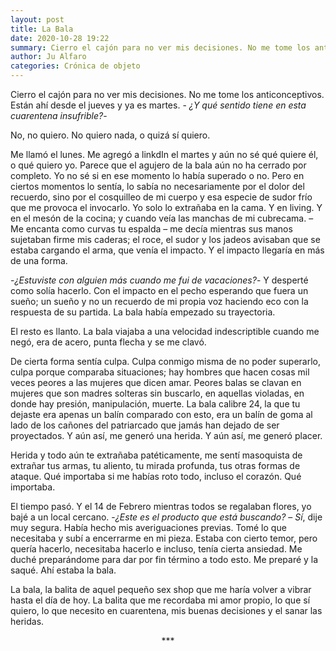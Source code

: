 ```yaml
---
layout: post
title: La Bala
date: 2020-10-28 19:22
summary: Cierro el cajón para no ver mis decisiones. No me tome los anticonceptivos. Están ahí desde el jueves y ya es martes. - ¿Y qué sentido tiene en esta cuarentena insufrible?-
author: Ju Alfaro
categories: Crónica de objeto
---
```


Cierro el cajón para no ver mis decisiones. No me tome los anticonceptivos. Están ahí desde el jueves y ya es martes. - *¿Y qué sentido tiene en esta cuarentena insufrible?*-

No, no quiero. No quiero nada, o quizá sí quiero.

Me llamó el lunes. Me agregó a linkdIn el martes y aún no sé qué quiere él, o qué quiero yo. Parece que el agujero de la bala aún no ha cerrado por completo.
Yo no sé si en ese momento lo había superado o no. Pero en ciertos momentos lo sentía, lo sabía no necesariamente por el dolor del recuerdo, sino por el cosquilleo de mi cuerpo y esa especie de sudor frío que me provoca el invocarlo. Yo solo lo extrañaba en la cama. Y en living. Y en el mesón de la cocina; y cuando veía las manchas de mi cubrecama. – Me encanta como curvas tu espalda – me decía mientras sus manos sujetaban firme mis caderas; el roce, el sudor y los jadeos avisaban que se estaba cargando el arma, que venía el impacto. Y el impacto llegaría en más de una forma.

-*¿Estuviste con alguien más cuando me fui de vacaciones?*- Y desperté como solía hacerlo. Con el impacto en el pecho esperando que fuera un sueño; un sueño y no un recuerdo de mi propia voz haciendo eco con la respuesta de su partida. La bala había empezado su trayectoria.

El resto es llanto. La bala viajaba a una velocidad indescriptible cuando me negó, era de acero, punta flecha y se me clavó.

De cierta forma sentía culpa. Culpa conmigo misma de no poder superarlo, culpa porque comparaba situaciones; hay hombres que hacen cosas mil veces peores a las mujeres que dicen amar. Peores balas se clavan en mujeres que son madres solteras sin buscarlo, en aquellas violadas, en donde hay presión, manipulación, muerte. La bala calibre 24, la que tu dejaste era apenas un balín comparado con esto, era un balín de goma al lado de los cañones del patriarcado que jamás han dejado de ser proyectados. Y aún así, me generó una herida. Y aún así, me generó placer.

Herida y todo aún te extrañaba patéticamente, me sentí masoquista de extrañar tus armas, tu aliento, tu mirada profunda, tus otras formas de ataque. Qué importaba si me habías roto todo, incluso el corazón. Qué importaba.

El tiempo pasó. Y el 14 de Febrero mientras todos se regalaban flores, yo bajé a un local cercano. -*¿Este es el producto que está buscando?* – *Sí*, dije muy segura. Había hecho mis averiguaciones previas. Tomé lo que necesitaba y subí a encerrarme en mi pieza. Estaba con cierto temor, pero quería hacerlo, necesitaba hacerlo e incluso, tenía cierta ansiedad. Me duché preparándome para dar por fin término a todo esto. Me preparé y la saqué.
Ahí estaba la bala.

La bala, la balita de aquel pequeño sex shop que me haría volver a vibrar hasta el día de hoy. La balita que me recordaba mi amor propio, lo que sí quiero, lo que necesito en cuarentena, mis buenas decisiones y el sanar las heridas.


<center> *** </center>
